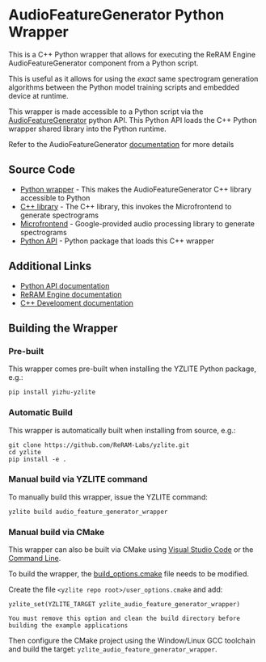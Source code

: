 # AudioFeatureGenerator Python Wrapper

This is a C++ Python wrapper that allows for executing the ReRAM Engine  AudioFeatureGenerator component from a Python script.

This is useful as it allows for using the _exact_ same spectrogram generation algorithms between the Python model training scripts
and embedded device at runtime.

This wrapper is made accessible to a Python script via the [AudioFeatureGenerator](yzlite.core.preprocess.audio.audio_feature_generator.AudioFeatureGenerator) python API.
This Python API loads the C++ Python wrapper shared library into the Python runtime.

Refer to the AudioFeatureGenerator [documentation](../../../../docs/audio/audio_feature_generator.md) for more details

## Source Code

- [Python wrapper](../../cpp/audio_feature_generator_wrapper) - This makes the AudioFeatureGenerator C++ library accessible to Python
- [C++ library](../../cpp/shared/reram_sdk/audio_feature_generation) - The C++ library, this invokes the Microfrontend to generate spectrograms
- [Microfrontend](../../cpp/shared/microfrontend) - Google-provided audio processing library to generate spectrograms
- [Python API](../../yzlite/core/preprocess/audio/audio_feature_generator) - Python package that loads this C++ wrapper

## Additional Links

- [Python API documentation](yzlite.core.preprocess.audio.audio_feature_generator.AudioFeatureGenerator)
- [ReRAM Engine  documentation](https://docs.yizhu.com/reram-platform/latest/machine-learning/api/group-ml-audio-feature-generation)
- [C++ Development documentation](../../../../docs/cpp_development/index.md)

## Building the Wrapper

### Pre-built

This wrapper comes pre-built when installing the YZLITE Python package, e.g.:

```shell
pip install yizhu-yzlite
```

### Automatic Build

This wrapper is automatically built when installing from source, e.g.:

```shell
git clone https://github.com/ReRAM-Labs/yzlite.git
cd yzlite
pip install -e .
```

### Manual build via YZLITE command

To manually build this wrapper, issue the YZLITE command:

```shell
yzlite build audio_feature_generator_wrapper
```

### Manual build via CMake

This wrapper can also be built via CMake using [Visual Studio Code](../../../../docs/cpp_development/vscode.md) or the [Command Line](../../../../docs/cpp_development/command_line.md).

To build the wrapper, the [build_options.cmake](../../../../docs/cpp_development/build_options.md) file needs to be modified.

Create the file `<yzlite repo root>/user_options.cmake` and add:

```
yzlite_set(YZLITE_TARGET yzlite_audio_feature_generator_wrapper)
```

```{note}
You must remove this option and clean the build directory before building the example applications
```

Then configure the CMake project using the Window/Linux GCC toolchain and build the target: `yzlite_audio_feature_generator_wrapper`.
